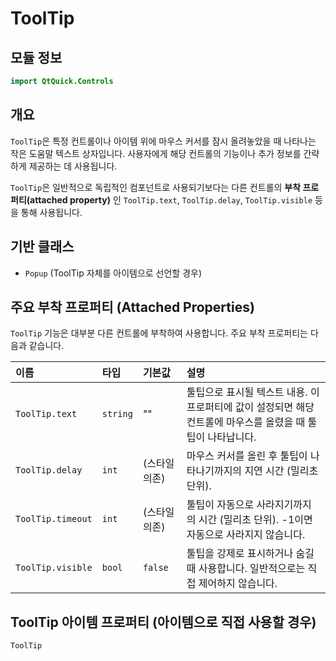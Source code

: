 # ToolTip

## 모듈 정보

```qml
import QtQuick.Controls
```

## 개요

`ToolTip`은 특정 컨트롤이나 아이템 위에 마우스 커서를 잠시 올려놓았을 때 나타나는 작은 도움말 텍스트 상자입니다. 사용자에게 해당 컨트롤의 기능이나 추가 정보를 간략하게 제공하는 데 사용됩니다.

`ToolTip`은 일반적으로 독립적인 컴포넌트로 사용되기보다는 다른 컨트롤의 **부착 프로퍼티(attached property)** 인 `ToolTip.text`, `ToolTip.delay`, `ToolTip.visible` 등을 통해 사용됩니다.

## 기반 클래스

*   `Popup` (ToolTip 자체를 아이템으로 선언할 경우)

## 주요 부착 프로퍼티 (Attached Properties)

`ToolTip` 기능은 대부분 다른 컨트롤에 부착하여 사용합니다. 주요 부착 프로퍼티는 다음과 같습니다.

| 이름             | 타입    | 기본값        | 설명                                                                                                 |
| :--------------- | :------ | :------------ | :--------------------------------------------------------------------------------------------------- |
| `ToolTip.text`   | `string`| ""          | 툴팁으로 표시될 텍스트 내용. 이 프로퍼티에 값이 설정되면 해당 컨트롤에 마우스를 올렸을 때 툴팁이 나타납니다. |
| `ToolTip.delay`  | `int`   | (스타일 의존) | 마우스 커서를 올린 후 툴팁이 나타나기까지의 지연 시간 (밀리초 단위).                                  |
| `ToolTip.timeout`| `int`   | (스타일 의존) | 툴팁이 자동으로 사라지기까지의 시간 (밀리초 단위). -1이면 자동으로 사라지지 않습니다.                      |
| `ToolTip.visible`| `bool`  | `false`       | 툴팁을 강제로 표시하거나 숨길 때 사용합니다. 일반적으로는 직접 제어하지 않습니다.                         |

## ToolTip 아이템 프로퍼티 (아이템으로 직접 사용할 경우)

`ToolTip`